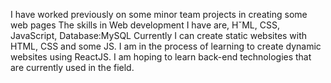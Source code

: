 I have worked previously on some minor team projects in creating some web pages
The skills in Web development I have are, HˇML, CSS, JavaScript, Database:MySQL
Currently I can create static websites with HTML, CSS and some JS.
I am in the process of learning to create dynamic websites using ReactJS.
I am hoping to learn back-end technologies that are currently used in the field.